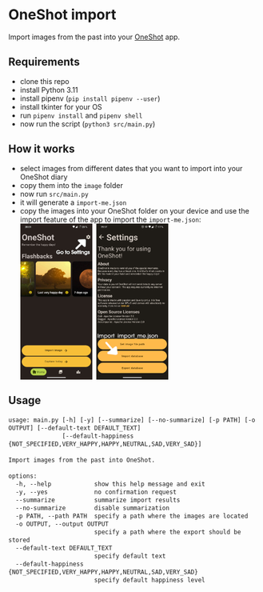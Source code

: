 # OneShot import

Import images from the past into your [OneShot](https://github.com/ptrLx/OneShot) app.

## Requirements

* clone this repo
* install Python 3.11
* install pipenv (`pip install pipenv --user`)
* install tkinter for your OS
* run `pipenv install` and `pipenv shell`
* now run the script (`python3 src/main.py`)

## How it works

* select images from different dates that you want to import into your OneShot diary
* copy them into the `image` folder
* now run `src/main.py`
* it will generate a `import-me.json`
* copy the images into your OneShot folder on your device and use the import feature of the app to import the `import-me.json`:
  <div style="display:flex;">
  <img alt="screenshot_1" src="assets/screenshot_1.jpg" width="30%">
  <img style="padding-left: 8px;" alt="screenshot_2" src="assets/screenshot_2.jpg" width="30%">
  </div>

## Usage

```
usage: main.py [-h] [-y] [--summarize] [--no-summarize] [-p PATH] [-o OUTPUT] [--default-text DEFAULT_TEXT]
               [--default-happiness {NOT_SPECIFIED,VERY_HAPPY,HAPPY,NEUTRAL,SAD,VERY_SAD}]

Import images from the past into OneShot.

options:
  -h, --help            show this help message and exit
  -y, --yes             no confirmation request
  --summarize           summarize import results
  --no-summarize        disable summarization
  -p PATH, --path PATH  specify a path where the images are located
  -o OUTPUT, --output OUTPUT
                        specify a path where the export should be stored
  --default-text DEFAULT_TEXT
                        specify default text
  --default-happiness {NOT_SPECIFIED,VERY_HAPPY,HAPPY,NEUTRAL,SAD,VERY_SAD}
                        specify default happiness level
```
